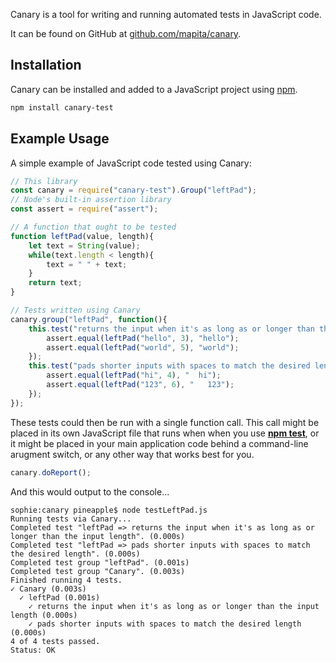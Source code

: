 Canary is a tool for writing and running automated tests in JavaScript code.

It can be found on GitHub at [github.com/mapita/canary](https://github.com/mapita/canary).

## Installation

Canary can be installed and added to a JavaScript project using [npm](https://www.npmjs.com/get-npm).

``` bash
npm install canary-test
```

## Example Usage

A simple example of JavaScript code tested using Canary:

``` js
// This library
const canary = require("canary-test").Group("leftPad");
// Node's built-in assertion library
const assert = require("assert");

// A function that ought to be tested
function leftPad(value, length){
    let text = String(value);
    while(text.length < length){
        text = " " + text;
    }
    return text;
}

// Tests written using Canary
canary.group("leftPad", function(){
    this.test("returns the input when it's as long as or longer than the input length", () => {
        assert.equal(leftPad("hello", 3), "hello");
        assert.equal(leftPad("world", 5), "world");
    });
    this.test("pads shorter inputs with spaces to match the desired length", () => {
        assert.equal(leftPad("hi", 4), "  hi");
        assert.equal(leftPad("123", 6), "   123");
    });
});
```

These tests could then be run with a single function call. This call might be placed in its own JavaScript file that runs when when you use [**npm test**](https://docs.npmjs.com/cli/test), or it might be placed in your main application code behind a command-line arugment switch, or any other way that works best for you.

``` js
canary.doReport();
```

And this would output to the console...

```
sophie:canary pineapple$ node testLeftPad.js
Running tests via Canary...
Completed test "leftPad => returns the input when it's as long as or longer than the input length". (0.000s)
Completed test "leftPad => pads shorter inputs with spaces to match the desired length". (0.000s)
Completed test group "leftPad". (0.001s)
Completed test group "Canary". (0.003s)
Finished running 4 tests.
✓ Canary (0.003s)
  ✓ leftPad (0.001s)
    ✓ returns the input when it's as long as or longer than the input length (0.000s)
    ✓ pads shorter inputs with spaces to match the desired length (0.000s)
4 of 4 tests passed.
Status: OK
```

